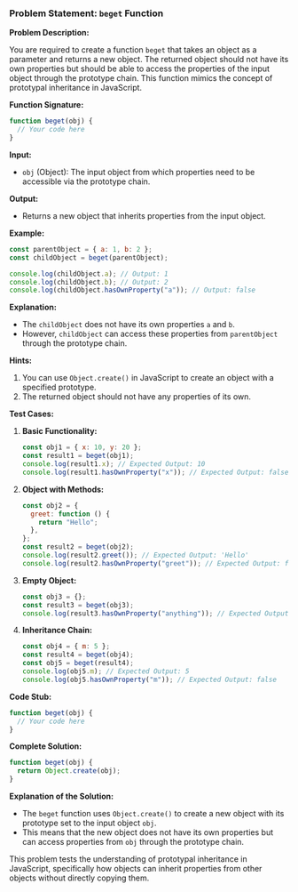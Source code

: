 ### Problem Statement: `beget` Function

**Problem Description:**

You are required to create a function `beget` that takes an object as a parameter and returns a new object. The returned object should not have its own properties but should be able to access the properties of the input object through the prototype chain. This function mimics the concept of prototypal inheritance in JavaScript.

<!-- Link: https://www.scaler.com/hire/test/problem/173126/ -->

**Function Signature:**

```javascript
function beget(obj) {
  // Your code here
}
```

**Input:**

- `obj` (Object): The input object from which properties need to be accessible via the prototype chain.

**Output:**

- Returns a new object that inherits properties from the input object.

**Example:**

```javascript
const parentObject = { a: 1, b: 2 };
const childObject = beget(parentObject);

console.log(childObject.a); // Output: 1
console.log(childObject.b); // Output: 2
console.log(childObject.hasOwnProperty("a")); // Output: false
```

**Explanation:**

- The `childObject` does not have its own properties `a` and `b`.
- However, `childObject` can access these properties from `parentObject` through the prototype chain.

**Hints:**

1. You can use `Object.create()` in JavaScript to create an object with a specified prototype.
2. The returned object should not have any properties of its own.

**Test Cases:**

1. **Basic Functionality:**

   ```javascript
   const obj1 = { x: 10, y: 20 };
   const result1 = beget(obj1);
   console.log(result1.x); // Expected Output: 10
   console.log(result1.hasOwnProperty("x")); // Expected Output: false
   ```

2. **Object with Methods:**

   ```javascript
   const obj2 = {
     greet: function () {
       return "Hello";
     },
   };
   const result2 = beget(obj2);
   console.log(result2.greet()); // Expected Output: 'Hello'
   console.log(result2.hasOwnProperty("greet")); // Expected Output: false
   ```

3. **Empty Object:**

   ```javascript
   const obj3 = {};
   const result3 = beget(obj3);
   console.log(result3.hasOwnProperty("anything")); // Expected Output: false
   ```

4. **Inheritance Chain:**
   ```javascript
   const obj4 = { m: 5 };
   const result4 = beget(obj4);
   const obj5 = beget(result4);
   console.log(obj5.m); // Expected Output: 5
   console.log(obj5.hasOwnProperty("m")); // Expected Output: false
   ```

**Code Stub:**

```javascript
function beget(obj) {
  // Your code here
}
```

**Complete Solution:**

```javascript
function beget(obj) {
  return Object.create(obj);
}
```

**Explanation of the Solution:**

- The `beget` function uses `Object.create()` to create a new object with its prototype set to the input object `obj`.
- This means that the new object does not have its own properties but can access properties from `obj` through the prototype chain.

This problem tests the understanding of prototypal inheritance in JavaScript, specifically how objects can inherit properties from other objects without directly copying them.
